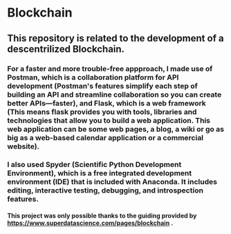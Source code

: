 # Blockchain

## This repository is related to the development of a descentrilized Blockchain. 
### For a faster and more trouble-free appproach, I made use of Postman, which is a collaboration platform for API development (Postman's features simplify each step of building an API and streamline collaboration so you can create better APIs—faster), and Flask, which is a web framework (This means flask provides you with tools, libraries and technologies that allow you to build a web application. This web application can be some web pages, a blog, a wiki or go as big as a web-based calendar application or a commercial website).

### I also used Spyder (Scientific Python Development Environment), which is a free integrated development environment (IDE) that is included with Anaconda. It includes editing, interactive testing, debugging, and introspection features.

#### This project was only possible thanks to the guiding provided by https://www.superdatascience.com/pages/blockchain .
